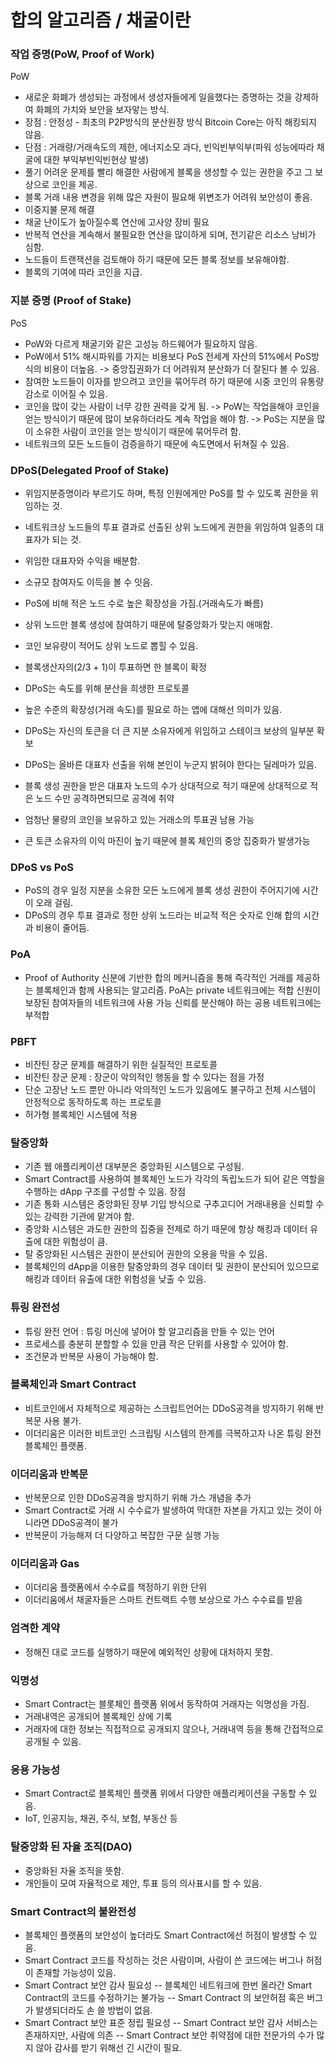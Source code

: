 # 합의 알고리즘 / 채굴이란
### 작업 증명(PoW, Proof of Work)
PoW
- 새로운 화폐가 생성되는 과정에서 생성자들에게 일을했다는 증명하는 것을 강제하여 화폐의 가치와 보안을 보자앟는 방식.
- 장점 : 안정성 - 최초의 P2P방식의 분산원장 방식 Bitcoin Core는 아직 해킹되지 않음.
- 단점 : 거래량/거래속도의 제한, 에너지소모 과다, 빈익빈부익부(파워 성능에따라 채굴에 대한 부익부빈익빈현상 발생)
- 풀기 어려운 문제를 빨리 해결한 사람에게 블록을 생성할 수 있는 권한을 주고 그 보상으로 코인을 제공.
- 블록 거래 내용 변경을 위해 많은 자원이 필요해 위변조가 어려워 보안성이 좋음.
- 이중지불 문제 해결
- 채굴 난이도가 높아질수록 연산에 고사양 장비 필요
- 반복적 연산을 계속해서 불필요한 연산을 많이하게 되며, 전기같은 리소스 낭비가 심함.
- 노드들이 트랜잭션을 검토해야 하기 때문에 모든 블록 정보를 보유해야함.
- 블록의 기여에 따라 코인을 지급.

### 지분 증명 (Proof of Stake)
PoS
- PoW와 다르게 채굴기와 같은 고성능 하드웨어가 필요하지 않음.
- PoW에서 51% 해시파워를 가지는 비용보다 PoS 전세계 자산의 51%에서 PoS방식의 비용이 더높음.
-> 중앙집권화가 더 어려워져 분산화가 더 잘된다 볼 수 있음.
- 참여한 노드들이 이자를 받으려고 코인을 묶어두려 하기 때문에 시중 코인의 유통량 감소로 이어질 수 있음.
- 코인을 많이 갖는 사람이 너무 강한 권력을 갖게 됨.
-> PoW는 작업을해야 코인을 얻는 방식이기 때문에 많이 보유하더라도 계속 작업을 해야 함.
-> PoS는 지분을 많이 소유한 사람이 코인을 얻는 방식이기 때문에 묶어두려 함.
- 네트워크의 모든 노드들이 검증을하기 때문에 속도면에서 뒤쳐질 수 있음.

### DPoS(Delegated Proof of Stake)
- 위임지분증명이라 부르기도 하며, 특정 인원에게만 PoS를 할 수 있도록 권한을 위임하는 것.
- 네트워크상 노드들의 투표 결과로 선출된 상위 노드에게 권한을 위임하여 일종의 대표자가 되는 것.
- 위임한 대표자와 수익을 배분함.
- 소규모 참여자도 이득을 볼 수 잇음.
- PoS에 비해 적은 노드 수로 높은 확장성을 가짐.(거래속도가 빠름)
- 상위 노드만 블록 생성에 참여하기 때문에 탈중앙화가 맞는지 애매함.
- 코인 보유량이 적어도 상위 노드로 뽑힐 수 있음.
- 블록생산자의(2/3 + 1)이 투표하면 한 블록이 확정
- DPoS는 속도를 위해 분산을 희생한 프로토콜
- 높은 수준의 확장성(거래 속도)를 필요로 하는 앱에 대해선 의미가 있음.
- DPoS는 자신의 토큰을 더 큰 지분 소유자에게 위임하고 스테이크 보상의 일부분 확보

- DPoS는 올바른 대표자 선출을 위해 본인이 누군지 밝혀야 한다는 딜레마가 있음.
- 블록 생성 권한을 받은 대표자 노드의 수가 상대적으로 적기 때문에 상대적으로 적은 노드 수만 공격하면되므로 공격에 취약
- 엄청난 물량의 코인을 보유하고 있는 거래소의 투표권 남용 가능
- 큰 토큰 소유자의 이익 마진이 높기 때문에 블록 체인의 중앙 집중화가 발생가능

### DPoS vs PoS
- PoS의 경우 일정 지분을 소유한 모든 노드에게 블록 생성 권한이 주어지기에 시간이 오래 걸림.
- DPoS의 경우 투표 결과로 정한 상위 노드라는 비교적 적은 숫자로 인해 합의 시간과 비용이 줄어듬.

### PoA
- Proof of Authority
신분에 기반한 합의 메커니즘을 통해 즉각적인 거래를 제공하는 블록체인과 함께 사용되는 알고리즘.
PoA는 private 네트워크에는 적합
신원이 보장된 참여자들의 네트워크에 사용 가능
신뢰를 분산해야 하는 공용 네트워크에는 부적합

### PBFT
- 비잔틴 장군 문제를 해결하기 위한 실질적인 프로토콜
- 비잔틴 장군 문제 : 장군이 악의적인 행동을 할 수 있다는 점을 가정
- 단순 고장난 노드 뿐만 아니라 악의적인 노드가 있음에도 불구하고 전체 시스템이 안정적으로 동작하도록 하는 프로토콜
- 허가형 블록체인 시스템에 적용

### 탈중앙화
- 기존 웹 애플리케이션 대부분은 중앙화된 시스템으로 구성됨.
- Smart Contract를 사용하여 블록체인 노드가 각각의 독립노드가 되어 같은 역할을 수행하는 dApp 구조를 구성할 수 있음.
장점
- 기존 통화 시스템은 중앙화된 장부 기입 방식으로 구추고디어 거래내용을 신뢰할 수 있는 강력한 기관에 맡겨야 함.
- 중앙화 시스템은 과도한 권한의 집중을 전제로 하기 때문에 항상 해킹과 데이터 유출에 대한 위험성이 큼.
- 탈 중앙화된 시스템은 권한이 분산되어 권한의 오용을 막을 수 있음.
- 블록체인의 dApp을 이용한 탈중앙화의 경우 데이터 및 권한이 분산되어 있으므로 해킹과 데이터 유출에 대한 위험성을 낮출 수 있음.

### 튜링 완전성
- 튜링 완전 언어 : 튜링 머신에 넣어야 할 알고리즘을 만들 수 있는 언어
- 프로세스를 충분히 분할할 수 있을 만큼 작은 단위를 사용할 수 있어야 함.
- 조건문과 반복문 사용이 가능해야 함.

### 블록체인과 Smart Contract
- 비트코인에서 자체적으로 제공하는 스크립트언어는 DDoS공격을 방지하기 위해 반복문 사용 불가.
- 이더리움은 이러한 비트코인 스크립팅 시스템의 한계를 극복하고자 나온 튜링 완전 블록체인 플랫폼.

### 이더리움과 반복문
- 반복문으로 인한 DDoS공격을 방지하기 위해 가스 개념을 추가
- Smart Contract로 거래 시 수수료가 발생하여 막대한 자본을 가지고 있는 것이 아니라면 DDoS공격이 불가
- 반복문이 가능해져 더 다양하고 복잡한 구문 실행 가능

### 이더리움과 Gas
- 이더리움 플랫폼에서 수수료를 책정하기 위한 단위
- 이더리움에서 채굴자들은 스마트 컨트랙트 수행 보상으로 가스 수수료를 받음

### 엄격한 계약
- 정해진 대로 코드를 실행하기 때문에 예외적인 상황에 대처하지 못함.

### 익명성
- Smart Contract는 블롯체인 플랫폼 위에서 동작하여 거래자는 익명성을 가짐.
- 거래내역은 공개되어 블록체인 상에 기록
- 거래자에 대한 정보는 직접적으로 공개되지 않으나, 거래내역 등을 통해 간접적으로 공개될 수 있음.

### 응용 가능성
- Smart Contract로 블록체인 플랫폼 위에서 다양한 애플리케이션을 구동할 수 있음.
- IoT, 인공지능, 채권, 주식, 보험, 부동산 등

### 탈중앙화 된 자율 조직(DAO)
- 중앙화된 자율 조직을 뜻함.
- 개인들이 모여 자율적으로 제안, 투표 등의 의사표시를 할 수 있음.

### Smart Contract의 불완전성
- 블록체인 플랫폼의 보안성이 높더라도 Smart Contract에선 허점이 발생할 수 있음.
- Smart Contract 코드를 작성하는 것은 사람이며, 사람이 쓴 코드에는 버그나 허점이 존재할 가능성이 있음.
- Smart Contract 보안 감사 필요성
-- 블록체인 네트워크에 한번 올라간 Smart Contract의 코드를 수정하기는 불가능
-- Smart Contract 의 보안허점 혹은 버그가 발생되더라도 손 쓸 방법이 없음.
- Smart Contract 보안 표준 정립 필요성
-- Smart Contract 보안 감사 서비스는 존재하지만, 사람에 의존
-- Smart Contract 보안 취약점에 대한 전문가의 수가 많지 않아 감사를 받기 위해선 긴 시간이 필요.
 
